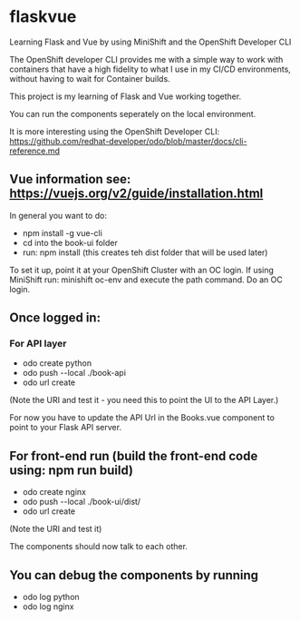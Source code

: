 # flaskvue
Learning Flask and Vue by using MiniShift and the OpenShift Developer CLI

The OpenShift developer CLI provides me with a simple way to work with containers that have a high fidelity to what I use in my CI/CD environments, without having to wait for Container builds.

This project is my learning of Flask and Vue working together. 

You can run the components seperately on the local environment.

It is more interesting using the OpenShift Developer CLI: https://github.com/redhat-developer/odo/blob/master/docs/cli-reference.md

## Vue information see: https://vuejs.org/v2/guide/installation.html
In general you want to do:
* npm install -g vue-cli
* cd into the book-ui folder
* run: npm install  (this creates teh dist folder that will be used later)

To set it up, point it at your OpenShift Cluster with an OC login. 
If using MiniShift run: minishift oc-env and execute the path command.
Do an OC login.

## Once logged in:
### For API layer
* odo create python
* odo push --local ./book-api
* odo url create

(Note the URI and test it - you need this to point the UI to the API Layer.)

For now you have to update the API Url in the Books.vue component to point to your Flask API server.

## For front-end run (build the front-end code using: npm run build)
* odo create nginx
* odo push --local ./book-ui/dist/
* odo url create 

(Note the URI and test it)

The components should now talk to each other.

## You can debug the components by running
* odo log python
* odo log nginx
